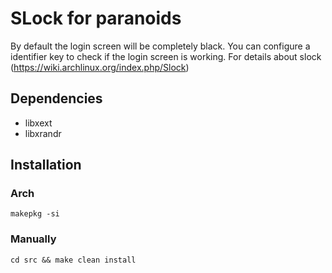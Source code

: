 # SLock for paranoids
By default the login screen will be completely black.
You can configure a identifier key to check if the login screen is working.
For details about slock (https://wiki.archlinux.org/index.php/Slock)

## Dependencies
- libxext 
- libxrandr

## Installation

### Arch
```
makepkg -si
```

### Manually
```
cd src && make clean install
```
